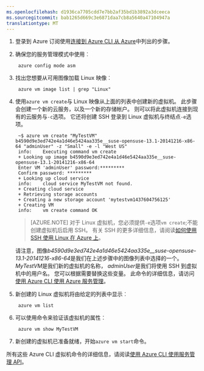 ```yaml
---
ms.openlocfilehash: d1936ca7705cdd7e7bb2af35bd1b3892a3dceeca
ms.sourcegitcommit: bab1265d669c3e6871daa7cb8a5640a47104947a
translationtype: MT
---
```

1. 登录到 Azure 订阅使用[连接到 Azure CLI 从 Azure](../articles/xplat-cli-connect.md)中列出的步骤。

2. 确保您的服务管理模式中使用︰

        azure config mode asm

3. 找出您想要从可用图像加载 Linux 映像︰

        azure vm image list | grep "Linux"

4. 使用`azure vm create`与 Linux 映像从上面的列表中创建新的虚拟机。 此步骤会创建一个新的云服务，以及一个新的存储帐户。 则可以将此虚拟机连接到现有的云服务与`-c`选项。 它还将创建 SSH 登录到 Linux 虚拟机与终结点`-e`选项。

        ~$ azure vm create "MyTestVM" b4590d9e3ed742e4a1d46e5424aa335e__suse-opensuse-13.1-20141216-x86-64 "adminUser" -z "Small" -e -l "West US"
        info:    Executing command vm create
        + Looking up image b4590d9e3ed742e4a1d46e5424aa335e__suse-opensuse-13.1-20141216-x86-64
        Enter VM 'adminUser' password:*********
        Confirm password: *********
        + Looking up cloud service
        info:    cloud service MyTestVM not found.
        + Creating cloud service
        + Retrieving storage accounts
        + Creating a new storage account 'mytestvm1437604756125'
        + Creating VM
        info:    vm create command OK

    >[AZURE.NOTE] 对于 Linux 虚拟机，您必须提供`-e`选项`vm create`;不能创建虚拟机后启用 SSH。 有关 SSH 的更多详细信息，请阅读[如何使用 SSH 使用 Linux 在 Azure 上](../articles/virtual-machines/virtual-machines-linux-use-ssh-key.md)。

    请注意，图像*b4590d9e3ed742e4a1d46e5424aa335e__suse-opensuse-13.1-20141216-x86-64*是我们在上述步骤中的图像列表中选择的一个。 *MyTestVM*是我们新的虚拟机的名称， *adminUser*是我们将使用 SSH 到虚拟机中的用户名。 您可以根据需要替换这些变量。 此命令的详细信息，请访问[使用 Azure CLI 使用 Azure 服务管理](../articles/virtual-machines/virtual-machines-command-line-tools.md)。

5. 新创建的 Linux 虚拟机将由给定的列表中显示︰

        azure vm list

6. 可以使用命令来验证该虚拟机的属性︰

        azure vm show MyTestVM

7. 新创建的虚拟机已准备就绪，开始`azure vm start`命令。

所有这些 Azure CLI 虚拟机命令的详细信息，请阅读[使用 Azure CLI 使用服务管理 API](../articles/virtual-machines/virtual-machines-command-line-tools.md)。
